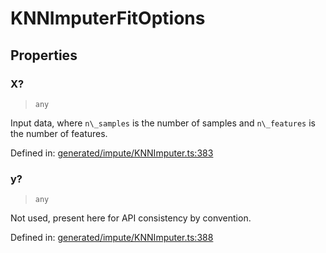# KNNImputerFitOptions

## Properties

### X?

> `any`

Input data, where `n\_samples` is the number of samples and `n\_features` is the number of features.

Defined in:  [generated/impute/KNNImputer.ts:383](https://github.com/transitive-bullshit/scikit-learn-ts/blob/b59c1ff/packages/sklearn/src/generated/impute/KNNImputer.ts#L383)

### y?

> `any`

Not used, present here for API consistency by convention.

Defined in:  [generated/impute/KNNImputer.ts:388](https://github.com/transitive-bullshit/scikit-learn-ts/blob/b59c1ff/packages/sklearn/src/generated/impute/KNNImputer.ts#L388)
